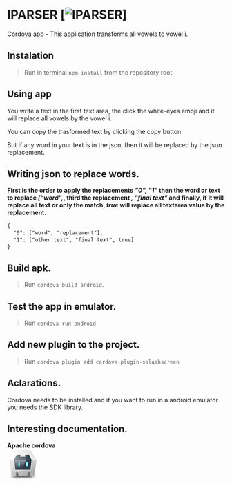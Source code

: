 # IPARSER [![IPARSER](res/icon/android/icon-48-hdpi.png)]
Cordova app - This application transforms all vowels to vowel i.

## Instalation
> Run in terminal `npm install` from the repository root.

## Using app
You write a text in the first text area, the click the white-eyes emoji and it
 will replace all vowels by the vowel i.

You can copy the trasformed text by clicking the copy button.

But if any word in your text is in the json, then it will be replaced by the
 json replacement.

## Writing json to replace words.
**First is the order to apply the replacements *"0", "1"* then the word or
 text to replace *["word",*, third the replacement *, "final text"* and
 finally, if it will replace all text or only the match, *true* will replace all
 textarea value by the replacement.**
```
{
  "0": ["word", "replacement"],
  "1": ["other text", "final text", true]
}
```

## Build apk.
> Run `cordova build android`.

## Test the app in emulator.
> Run `cordova run android`

## Add new plugin to the project.
> Run `cordova plugin add cordova-plugin-splashscreen`

## Aclarations.
Cordova needs to be installed and if you want to run in a android emulator you
 needs the SDK library.

## Interesting documentation.
**Apache cordova**  
[![Apache cordova](res/icon/android/icon-72-hdpi.png)](https://cordova.apache.org/docs)
